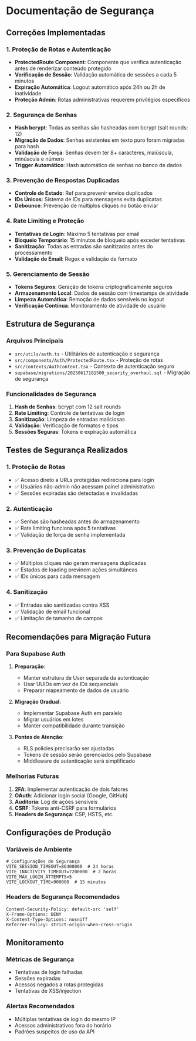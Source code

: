 # Documentação de Segurança

## Correções Implementadas

### 1. Proteção de Rotas e Autenticação
- **ProtectedRoute Component**: Componente que verifica autenticação antes de renderizar conteúdo protegido
- **Verificação de Sessão**: Validação automática de sessões a cada 5 minutos
- **Expiração Automática**: Logout automático após 24h ou 2h de inatividade
- **Proteção Admin**: Rotas administrativas requerem privilégios específicos

### 2. Segurança de Senhas
- **Hash bcrypt**: Todas as senhas são hasheadas com bcrypt (salt rounds: 12)
- **Migração de Dados**: Senhas existentes em texto puro foram migradas para hash
- **Validação de Força**: Senhas devem ter 8+ caracteres, maiúscula, minúscula e número
- **Trigger Automático**: Hash automático de senhas no banco de dados

### 3. Prevenção de Respostas Duplicadas
- **Controle de Estado**: Ref para prevenir envios duplicados
- **IDs Únicos**: Sistema de IDs para mensagens evita duplicatas
- **Debounce**: Prevenção de múltiplos cliques no botão enviar

### 4. Rate Limiting e Proteção
- **Tentativas de Login**: Máximo 5 tentativas por email
- **Bloqueio Temporário**: 15 minutos de bloqueio após exceder tentativas
- **Sanitização**: Todas as entradas são sanitizadas antes do processamento
- **Validação de Email**: Regex e validação de formato

### 5. Gerenciamento de Sessão
- **Tokens Seguros**: Geração de tokens criptograficamente seguros
- **Armazenamento Local**: Dados de sessão com timestamps de atividade
- **Limpeza Automática**: Remoção de dados sensíveis no logout
- **Verificação Contínua**: Monitoramento de atividade do usuário

## Estrutura de Segurança

### Arquivos Principais
- `src/utils/auth.ts` - Utilitários de autenticação e segurança
- `src/components/Auth/ProtectedRoute.tsx` - Proteção de rotas
- `src/contexts/AuthContext.tsx` - Contexto de autenticação seguro
- `supabase/migrations/20250617181500_security_overhaul.sql` - Migração de segurança

### Funcionalidades de Segurança
1. **Hash de Senhas**: bcrypt com 12 salt rounds
2. **Rate Limiting**: Controle de tentativas de login
3. **Sanitização**: Limpeza de entradas maliciosas
4. **Validação**: Verificação de formatos e tipos
5. **Sessões Seguras**: Tokens e expiração automática

## Testes de Segurança Realizados

### 1. Proteção de Rotas
- ✅ Acesso direto a URLs protegidas redireciona para login
- ✅ Usuários não-admin não acessam painel administrativo
- ✅ Sessões expiradas são detectadas e invalidadas

### 2. Autenticação
- ✅ Senhas são hasheadas antes do armazenamento
- ✅ Rate limiting funciona após 5 tentativas
- ✅ Validação de força de senha implementada

### 3. Prevenção de Duplicatas
- ✅ Múltiplos cliques não geram mensagens duplicadas
- ✅ Estados de loading previnem ações simultâneas
- ✅ IDs únicos para cada mensagem

### 4. Sanitização
- ✅ Entradas são sanitizadas contra XSS
- ✅ Validação de email funcional
- ✅ Limitação de tamanho de campos

## Recomendações para Migração Futura

### Para Supabase Auth
1. **Preparação**:
   - Manter estrutura de User separada da autenticação
   - Usar UUIDs em vez de IDs sequenciais
   - Preparar mapeamento de dados de usuário

2. **Migração Gradual**:
   - Implementar Supabase Auth em paralelo
   - Migrar usuários em lotes
   - Manter compatibilidade durante transição

3. **Pontos de Atenção**:
   - RLS policies precisarão ser ajustadas
   - Tokens de sessão serão gerenciados pelo Supabase
   - Middleware de autenticação será simplificado

### Melhorias Futuras
1. **2FA**: Implementar autenticação de dois fatores
2. **OAuth**: Adicionar login social (Google, GitHub)
3. **Auditoria**: Log de ações sensíveis
4. **CSRF**: Tokens anti-CSRF para formulários
5. **Headers de Segurança**: CSP, HSTS, etc.

## Configurações de Produção

### Variáveis de Ambiente
```env
# Configurações de Segurança
VITE_SESSION_TIMEOUT=86400000  # 24 horas
VITE_INACTIVITY_TIMEOUT=7200000  # 2 horas
VITE_MAX_LOGIN_ATTEMPTS=5
VITE_LOCKOUT_TIME=900000  # 15 minutos
```

### Headers de Segurança Recomendados
```
Content-Security-Policy: default-src 'self'
X-Frame-Options: DENY
X-Content-Type-Options: nosniff
Referrer-Policy: strict-origin-when-cross-origin
```

## Monitoramento

### Métricas de Segurança
- Tentativas de login falhadas
- Sessões expiradas
- Acessos negados a rotas protegidas
- Tentativas de XSS/injection

### Alertas Recomendados
- Múltiplas tentativas de login do mesmo IP
- Acessos administrativos fora do horário
- Padrões suspeitos de uso da API